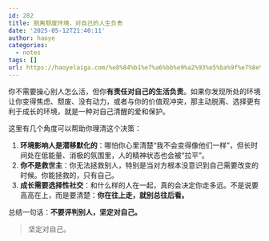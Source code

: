 ```yaml
---
id: 282
title: 脱离颓废环境，对自己的人生负责
date: '2025-05-12T21:40:11'
author: haoye
categories:
  - notes
tags: []
url: https://haoyelaiga.com/%e8%84%b1%e7%a6%bb%e9%a2%93%e5%ba%9f%e7%8e%af%e5%a2%83%ef%bc%8c%e5%af%b9%e8%87%aa%e5%b7%b1%e7%9a%84%e4%ba%ba%e7%94%9f%e8%b4%9f%e8%b4%a3/
---
```


你不需要操心别人怎么活，但你**有责任对自己的生活负责**。如果你发现所处的环境让你变得焦虑、颓废、没有动力，或者与你的价值观冲突，那主动脱离、选择更有利于成长的环境，就是一种对自己清醒的爱和保护。

这里有几个角度可以帮助你理清这个决策：

1. **环境影响人是潜移默化的**：哪怕你心里清楚“我不会变得像他们一样”，但长时间处在低能量、消极的氛围里，人的精神状态也会被“拉平”。
2. **你不是救世主**：你无法拯救别人，特别是当对方根本没意识到自己需要改变的时候。你能拯救的，只有自己。
3. **成长需要选择性社交**：和什么样的人在一起，真的会决定你走多远。不是说要高高在上，而是要清楚：**你在往上走，就别总往后看。**

总结一句话：**不要评判别人，坚定对自己。**

> 坚定对自己。
